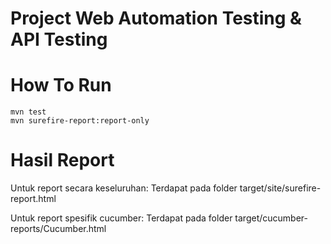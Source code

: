 # Project Web Automation Testing & API Testing

# How To Run

```
mvn test
mvn surefire-report:report-only
```

# Hasil Report

Untuk report secara keseluruhan:
Terdapat pada folder target/site/surefire-report.html

Untuk report spesifik cucumber:
Terdapat pada folder target/cucumber-reports/Cucumber.html
